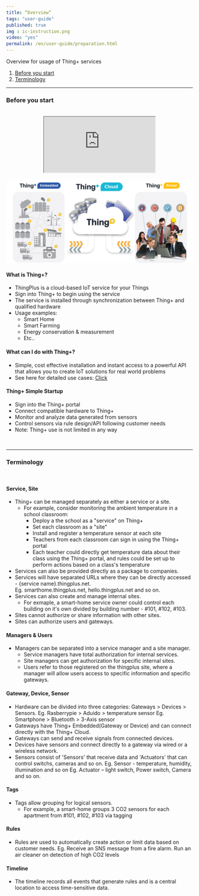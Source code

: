 ```yaml
---
title: “Overview”
tags: "user-guide"
published: true
img : ic-instruction.png
video: "yes"
permalink: /en/user-guide/preparation.html
---
```


Overview for usage of Thing+ services

1. [Before you start ](#id-starting)
2. [Terminology ](#id-term) 


---
<div id='id-starting'></div>

### Before you start
<br>

<div align="center" class="embed-responsive embed-responsive-16by9">
  <iframe src="http://www.youtube.com/embed/PrgJZpohSQA?hl=en_US&loop=1&autoplay=0&playlist=PrgJZpohSQA"></iframe>
</div>

![](/assets/thingplus_overview.png)
<br>

#### What is Thing+?
  * ThingPlus is a cloud-based IoT service for your Things
  * Sign into Thing+ to begin using the service
  * The service is installed through synchronization between Thing+ and qualified hardware
  * Usage examples:
    - Smart Home
    - Smart Farming
    - Energy conservation & measurement
    - Etc..

#### What can I do with Thing+?
* Simple, cost effective installation and instant access to a powerful API that allows you to create IoT solutions for real world problems
* See here for detailed use cases: [Click](http://www.daliworks.net/?page_id=94&lang=en)

#### Thing+ Simple Startup
  *	Sign into the Thing+ portal
  *	Connect compatible hardware to Thing+
  *	Monitor and analyze data generated from sensors
  *	Control sensors via rule design/API following customer needs
  *	Note: Thing+ use is not limited in any way
 
<br>

---
<div id='id-term'></div>

### Terminology
<br>

#### Service, Site
* Thing+ can be managed separately as either a service or a site.
  - For	example, consider monitoring the ambient temperature in a school classroom:
    - Deploy a the school as a "service" on Thing+ 
    - Set each classroom as a "site"
    - Install and register a temperature sensor at each site
    - Teachers from each classroom can sign in using the Thing+ portal
    - Each teacher could directly get temperature data about their class using the Thing+ portal, and rules could be set up to perform actions based on a class's temperature
* Services can also be provided directly as a package to companies.
* Services will have separated URLs where they can be directly accessed - {service name}.thingplus.net.  
  Eg. smarthome.thingplus.net, hello.thingplus.net and so on.
* Services can also create and manage internal sites.  
  - For exmaple, a smart-home service owner could control each building on it's own divided by building number - #101, #102, #103.  
* Sites cannot authorize or share information with other sites.
* Sites can authorize users and gateways. 

#### Managers & Users
* Managers can be separated into a service manager and a site manager.  
  - Service managers have total authorization for internal services. 
  - Site managers can get authorization for specific internal sites. 
  - Users refer to those registered on the thingplus site, where a manager will allow users access to specific information and specific gateways.

#### Gateway, Device, Sensor 
* Hardware can be divided into three categories: Gateways > Devices > Sensors.
    Eg. Rasberrypie > Aduido > temperature sensor
    Eg. Smartphone > Bluetooth > 3-Axis sensor 
* Gateways have Thing+ Embedded(Gateway or Device) and can connect directly with the Thing+ Cloud.
* Gateways can send and receive signals from connected devices.
* Devices have sensors and connect directly to a gateway via wired or a wireless network.
* Sensors consist of 'Sensors' that receive data and 'Actuators' that can control switchs, cameras and so on.
    Eg. Sensor - temperature, humidity, illumination and so on 
    Eg. Actuator – light switch, Power switch, Camera and so on. 

#### Tags
* Tags allow grouping for logical sensors. 
  - For example, a smart-home groups 3 CO2 sensors for each apartment from #101, #102, #103 via tagging

#### Rules
* Rules are used to automatically create action or limit data based on customer needs. 
    Eg. Receive an SNS message from a fire alarm. Run an air cleaner on detection of high CO2 levels

#### Timeline
* The timeline records all events that generate rules and is a central location to access time-sensitive data.  

<br>

<div class='scrolltop'>
    <div class='scroll icon'><i class="fa fa-arrow-circle-up"></i></div>
</div>